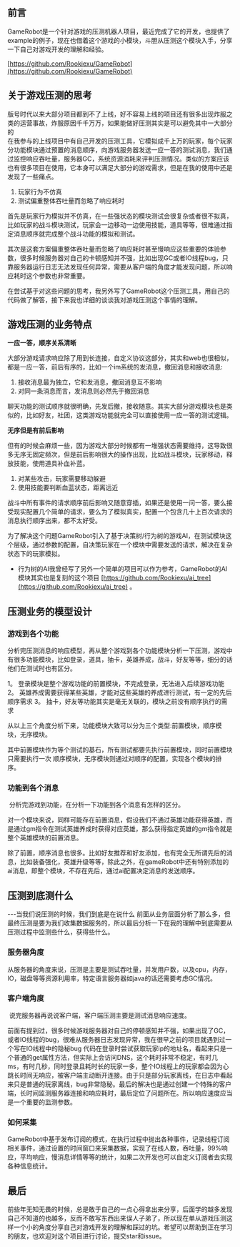 ## 前言

​    GameRobot是一个针对游戏的压测机器人项目，最近完成了它的开发，也提供了example的例子，现在也借着这个游戏的小模块，斗胆从压测这个模块入手，分享一下自己对游戏开发的理解和经验。

[https://github.com/Rookiexu/GameRobot](https://github.com/Rookiexu/GameRobot)

## 关于游戏压测的思考

​    版号时代以来大部分项目都到不了上线，好不容易上线的项目还有很多出现炸服之类的运营事故，炸服原因千千万万，如果能做好压测其实是可以避免其中一大部分的  
​    在我参与的上线项目中有自己开发的压测工具，它模拟成千上万的玩家，每个玩家分功能模块通过预置的消息顺序，向游戏服务器发送一应一答的测试消息，我们通过监控响应吞吐量，服务器GC，系统资源消耗来评判压测情况。
​    类似的方案应该也有很多项目在使用，它本身可以满足大部分的游戏需求，但是在我的使用中还是发现了一些痛点。

1. 玩家行为不仿真
2. 测试偏重整体吞吐量而忽略了响应耗时

​    首先是玩家行为模拟并不仿真，在一些强状态的模块测试会很复杂或者很不拟真，比如玩家的战斗模块测试，玩家会一边移动一边使用技能，道具等等，很难通过指定消息顺序就完成整个战斗功能的模拟和测试。

​    其次是这套方案偏重整体吞吐量而忽略了响应耗时甚至慢响应这些重要的体验参数，很多时候服务器对自己的卡顿感知并不强，比如出现GC或者IO线程bug，只靠服务器运行日志无法发现任何异常，需要从客户端的角度才能发现问题，所以响应耗时这个参数也非常重要。

​    在尝试基于对这些问题的思考，我另外写了GameRobot这个压测工具，用自己的代码做了解答，接下来我也详细的谈谈我对游戏压测这个事情的理解。

## 游戏压测的业务特点

**一应一答，顺序关系清晰**

​    大部分游戏请求响应除了用到长连接，自定义协议这部分，其实和web也很相似，都是一应一答，前后有序的，比如一个im系统的发消息，撤回消息和接收消息:

1. 接收消息最为独立，它和发消息，撤回消息互不影响
2. 对同一条消息而言，发消息则必然先于撤回消息

​    聊天功能的测试顺序就很明确，先发后撤，接收随意。其实大部分游戏模块也是类似的，比如好友，社团，这类游戏功能就完全可以直接使用一应一答的测试逻辑。

**无序但是有前后影响**

​    但有的时候会麻烦一些，因为游戏大部分时候都有一堆强状态需要维持，这导致很多无序无固定频次，但是前后影响很大的操作出现，比如战斗模块，玩家移动，释放技能，使用道具补血补蓝。

1. 对某些攻击，玩家需要移动躲避
2. 使用技能要判断血蓝状态，距离远近

​    战斗中所有事件的请求顺序前后影响又随意穿插，如果还是使用一问一答，要么接受现实配置几个简单的请求，要么为了模拟真实，配置一个包含几十上百次请求的消息执行顺序出来，都不太好受。

​    为了解决这个问题GameRobot引入了基于决策树/行为树的游戏AI，在测试模块这个层级，通过参数的配置，自决策玩家在一个模块中需要发送的请求，解决在复杂状态下的玩家模拟。

* 行为树的AI我曾经写了另外一个简单的项目可以作为参考，GameRobot的AI模块其实也是复刻的这个项目 [https://github.com/Rookiexu/ai_tree](https://github.com/Rookiexu/ai_tree) 。

## 压测业务的模型设计

### 游戏到各个功能

​    分析完压测消息的响应模型，再从整个游戏到各个功能模块分析一下压测，游戏中有很多功能模块，比如登录，道具，抽卡，英雄养成，战斗，好友等等，细分的话他们在测试时也有区分。

1。 登录模块是整个游戏功能的前置模块，不完成登录，无法进入后续游戏功能
2。 英雄养成需要获得某些英雄，才能对这些英雄的养成进行测试，有一定的先后顺序需求
3。 抽卡，好友等功能其实是毫无关联的，模块之前没有顺序执行的需求

​    从以上三个角度分析下来，功能模块大致可以分为三个类型:前置模块，顺序模块，无序模块。

​    其中前置模块作为等个测试的基石，所有测试都要先执行前置模块，同时前置模块只需要执行一次
顺序模块，无序模块则通过对顺序的配置，实现各个模块的排序。

### 功能到各个消息

​    分析完游戏到功能，在分析一下功能到各个消息有怎样的区分。

​    对一个模块来说，同样可能存在前置消息，假设我们不通过英雄功能获得英雄，而是通过gm指令在测试英雄养成时获得对应英雄，那么获得指定英雄的gm指令就是整个英雄模块的前置消息。

​    除了前置，顺序消息也很多。比如好友推荐和好友添加，也有完全无所谓先后的消息，比如装备强化，英雄升级等等，除此之外，在gameRobot中还有特别添加的ai消息，即整个模块，不存在先后，通过ai配置决定消息的发送顺序。


## 压测到底测什么

---当我们说压测的时候，我们到底是在说什么
    前面从业务层面分析了那么多，但最终压测是要为我们收集数据服务的，所以最后分析一下在我的理解中到底需要从压测过程中监测些什么，获得些什么。

### 服务器角度

​    从服务器的角度来说，压测是主要是测试吞吐量，并发用户数，以及cpu，内存，IO，磁盘等等资源利用率，特定语言服务器如java的话还需要考虑GC情况。

### 客户端角度

​    说完服务器再说说客户端，客户端压测主要是测试消息响应速度。

​    前面有提到过，很多时候游戏服务器对自己的停顿感知并不强，如果出现了GC，或者IO线程的bug，很难从服务器日志发现异常，我在很早之前的项目就遇到过一个写在IO线程中的隐秘bug
代码在登录时尝试获取玩家ip的地址名，看起来只是一个普通的get属性方法，但实际上会访问DNS，这个耗时非常不稳定，有时几ms，有时几秒，同时登录且耗时长的玩家一多，整个IO线程上的玩家都会因为心跳长时间无响应，被客户端主动断开连接。由于只是部分玩家离线，在日志中看起来只是普通的玩家离线，bug非常隐秘。
​    最后的解决也是通过创建一个特殊的客户端，长时间监测服务器连接和响应耗时，最后定位了问题所在。所以响应速度应当是一个重要的监测参数。

### 如何采集

​    GameRobot中基于发布订阅的模式，在执行过程中抛出各种事件，记录线程订阅相关事件，通过设置的时间窗口来采集数据，实现了在线人数，吞吐量，99%响应，平均响应，慢消息详情等等的统计，如果二次开发也可以自定义订阅者去实现各种信息统计。


## 最后

​    前些年无知无畏的时候，总是敢于自己的一点心得拿出来分享，后面学的越多发现自己不知道的也越多，反而不敢写东西出来误人子弟了，所以现在单从游戏压测这样一个小的角度分享自己对游戏开发的理解和踩过的坑。希望可以帮助到正在学习的朋友，也欢迎对这个项目进行讨论，提交star和issue。

